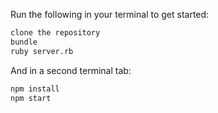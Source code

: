 Run the following in your terminal to get started:

```sh
clone the repository
bundle
ruby server.rb
```

And in a second terminal tab:
```sh
npm install
npm start
```
